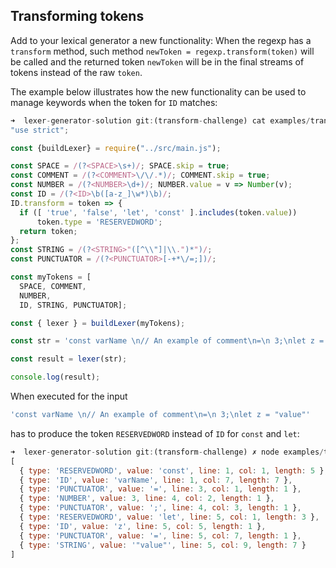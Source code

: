 ## Transforming tokens

Add to your lexical generator a new functionality: When the regexp has a `transform` method, such method `newToken = regexp.transform(token)` will be called and the returned token `newToken` will be in the final streams of tokens instead of the raw `token`.

The example below illustrates how the new functionality can be used to manage keywords when the token for `ID` matches:

```js 
➜  lexer-generator-solution git:(transform-challenge) cat examples/transform-challenge.js 
"use strict";

const {buildLexer} = require("../src/main.js");

const SPACE = /(?<SPACE>\s+)/; SPACE.skip = true;
const COMMENT = /(?<COMMENT>\/\/.*)/; COMMENT.skip = true;
const NUMBER = /(?<NUMBER>\d+)/; NUMBER.value = v => Number(v);
const ID = /(?<ID>\b([a-z_]\w*)\b)/;
ID.transform = token => {
  if ([ 'true', 'false', 'let', 'const' ].includes(token.value))
      token.type = 'RESERVEDWORD';
  return token;
};
const STRING = /(?<STRING>"([^\\"]|\\.")*")/;
const PUNCTUATOR = /(?<PUNCTUATOR>[-+*\/=;])/;

const myTokens = [
  SPACE, COMMENT, 
  NUMBER, 
  ID, STRING, PUNCTUATOR];

const { lexer } = buildLexer(myTokens);

const str = 'const varName \n// An example of comment\n=\n 3;\nlet z = "value"';

const result = lexer(str);

console.log(result);
```

When executed for the input 

```js
'const varName \n// An example of comment\n=\n 3;\nlet z = "value"'
```

has to produce the token `RESERVEDWORD` instead of `ID` for `const` and `let`: 

```js
➜  lexer-generator-solution git:(transform-challenge) ✗ node examples/transform-challenge.js
[
  { type: 'RESERVEDWORD', value: 'const', line: 1, col: 1, length: 5 },
  { type: 'ID', value: 'varName', line: 1, col: 7, length: 7 },
  { type: 'PUNCTUATOR', value: '=', line: 3, col: 1, length: 1 },
  { type: 'NUMBER', value: 3, line: 4, col: 2, length: 1 },
  { type: 'PUNCTUATOR', value: ';', line: 4, col: 3, length: 1 },
  { type: 'RESERVEDWORD', value: 'let', line: 5, col: 1, length: 3 },
  { type: 'ID', value: 'z', line: 5, col: 5, length: 1 },
  { type: 'PUNCTUATOR', value: '=', line: 5, col: 7, length: 1 },
  { type: 'STRING', value: '"value"', line: 5, col: 9, length: 7 }
]
```